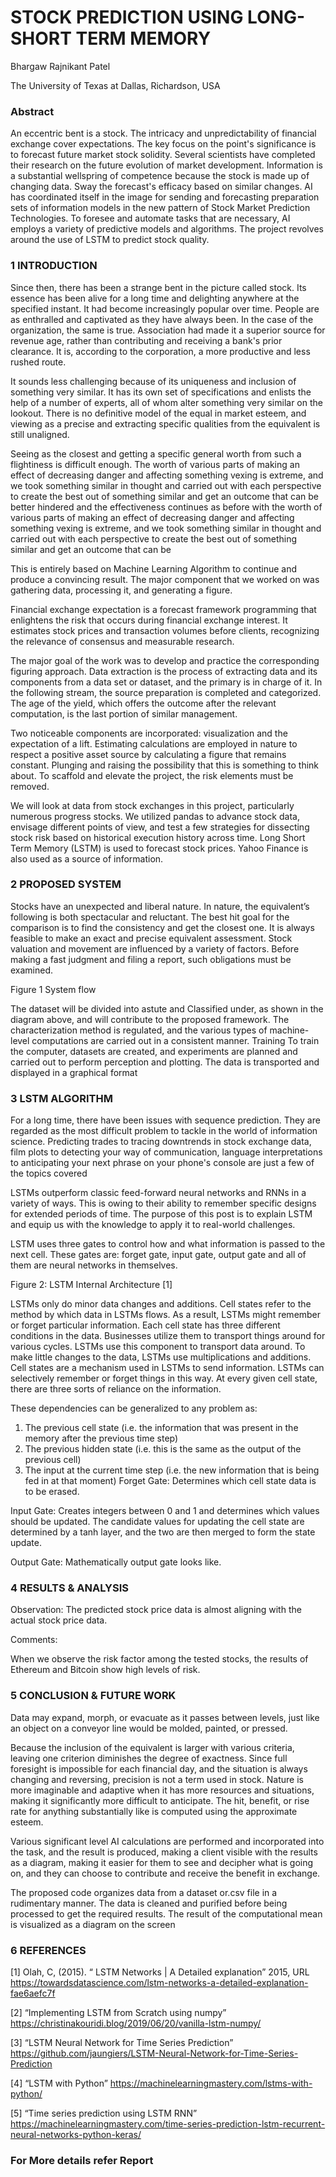 # STOCK PREDICTION USING LONG-SHORT TERM MEMORY

Bhargaw Rajnikant Patel

The University of Texas at Dallas, Richardson, USA

### Abstract
 An eccentric bent is a stock. The intricacy and unpredictability of financial exchange cover expectations. The key focus on the point's significance is to forecast future market stock solidity. Several scientists have completed their research on the future evolution of market development. Information
is a substantial wellspring of competence because the stock is made up of changing data. Sway the forecast's efficacy based on similar changes. AI has coordinated itself in the image for sending and forecasting preparation sets of information models in the new pattern of Stock Market Prediction Technologies. To foresee and automate tasks that are necessary, AI employs a variety of predictive models and algorithms. The project revolves around the use of LSTM to predict stock quality.

### 1 INTRODUCTION

Since then, there has been a strange bent in the picture called stock. Its essence has been alive for a long time and delighting anywhere at the
specified instant. It had become increasingly popular over time. People are as enthralled and captivated as they have always been. In the case of the organization, the same is true. Association had made it a superior source for revenue age, rather than contributing and receiving a bank's prior clearance. It is, according to the corporation, a more productive and less rushed route.

It sounds less challenging because of its uniqueness and inclusion of something very similar. It has its own set of specifications and enlists the help of a number of experts, all of whom alter something very similar on the lookout. There is no definitive model of the equal in market esteem, and viewing as a precise and extracting specific qualities from the equivalent is still unaligned.

Seeing as the closest and getting a specific general worth from such a flightiness is difficult enough. The worth of various parts of making an effect of decreasing danger and affecting something vexing is extreme, and we took something similar in thought and carried out with each perspective to
create the best out of something similar and get an outcome that can be better hindered and the effectiveness continues as before with the worth of various parts of making an effect of decreasing danger and affecting something vexing is extreme, and we took something similar in thought and carried out with each perspective to create the best out of something similar and get an outcome that
can be

This is entirely based on Machine Learning Algorithm to continue and produce a convincing result. The major component that we worked on was gathering data, processing it, and generating a figure.

Financial exchange expectation is a forecast framework programming that enlightens the risk that occurs during financial exchange interest. It estimates stock prices and transaction volumes before clients, recognizing the relevance of consensus and measurable research.

The major goal of the work was to develop and practice the corresponding figuring approach. Data extraction is the process of extracting data and its components from a data set or dataset, and the primary is in charge of it. In the following stream, the source preparation is completed and categorized. The age of the yield, which offers the outcome after the relevant computation, is the last portion of similar management.

Two noticeable components are incorporated: visualization and the expectation of a lift. Estimating calculations are employed in nature to respect a positive asset source by calculating a figure that remains constant. Plunging and raising the possibility that this is something to think about. To scaffold and elevate the project, the risk elements must be removed.

We will look at data from stock exchanges in this project, particularly numerous progress stocks. We utilized pandas to advance stock data, envisage different points of view, and test a few strategies for dissecting stock risk based on historical execution history across time. Long Short Term Memory (LSTM) is used to forecast stock prices. Yahoo Finance is also used as a source of information.

### 2 PROPOSED SYSTEM

Stocks have an unexpected and liberal nature. In nature, the equivalent’s following is both spectacular and reluctant. The best hit goal for the comparison is to find the consistency and get the closest one. It is always feasible to make an exact and precise equivalent assessment. Stock valuation and movement are influenced by a variety of factors. Before making a fast judgment and filing a report, such obligations must be examined.

Figure 1 System flow

The dataset will be divided into astute and Classified under, as shown in the diagram above, and will contribute to the proposed framework. The characterization method is regulated, and the various types of machine-level computations are carried out in a consistent manner. Training To train the computer, datasets are created, and experiments are planned and carried out to perform perception and plotting. The data is transported and displayed in a graphical format

### 3 LSTM ALGORITHM

For a long time, there have been issues with sequence prediction. They are regarded as the most difficult problem to tackle in the world of information science. Predicting trades to tracing downtrends in stock exchange data, film plots to detecting your way of communication, language interpretations to anticipating your next phrase on your phone's console are just a few of the topics
covered

LSTMs outperform classic feed-forward neural networks and RNNs in a variety of ways. This is owing to their ability to remember specific designs for extended periods of time. The purpose of this post is to explain LSTM and equip us with the knowledge to apply it to real-world challenges.

LSTM uses three gates to control how and what information is passed to the next cell. These gates are: forget gate, input gate, output gate and all of them are neural networks in themselves.

Figure 2: LSTM Internal Architecture [1]

LSTMs only do minor data changes and additions. Cell states refer to the method by which data in LSTMs flows. As a result, LSTMs might remember or forget particular information. Each cell state has three different conditions in the data. Businesses utilize them to transport things around for various cycles. LSTMs use this component to transport data around. To make little changes to the data, LSTMs use multiplications and additions. Cell states are a mechanism used in LSTMs to send information. LSTMs can selectively remember or forget things in this way. At every given cell state, there are three sorts of reliance on the information.

These dependencies can be generalized to any problem as:

1. The previous cell state (i.e. the information that was present in the memory after the previous time step)
2. The previous hidden state (i.e. this is the same as the output of the previous cell)
3. The input at the current time step (i.e. the new information that is being fed in at that moment)
Forget Gate: Determines which cell state data is to be erased.

Input Gate: Creates integers between 0 and 1 and determines which values should be updated. The candidate values for updating the cell state are determined by a tanh layer, and the two are then merged to form the state update.

Output Gate: Mathematically output gate looks
like.

### 4 RESULTS & ANALYSIS

Observation: The predicted stock price data is almost aligning with the actual stock price data.

Comments:

When we observe the risk factor among the tested stocks, the results of Ethereum and Bitcoin show high levels of risk.

### 5 CONCLUSION & FUTURE WORK

Data may expand, morph, or evacuate as it passes between levels, just like an object on a conveyor line would be molded, painted, or pressed.

Because the inclusion of the equivalent is larger with various criteria, leaving one criterion diminishes the degree of exactness. Since full foresight is impossible for each financial day, and the situation is always changing and reversing, precision is not a term used in stock. Nature is more imaginable and adaptive when it has more resources and situations, making it significantly more difficult to anticipate. The hit, benefit, or rise rate for anything substantially like is computed using the approximate esteem.

Various significant level AI calculations are performed and incorporated into the task, and the result is produced, making a client visible with the results as a diagram, making it easier for them to see and decipher what is going on, and they can choose to contribute and receive the benefit in exchange.

The proposed code organizes data from a dataset or.csv file in a rudimentary manner. The data is cleaned and purified before being processed to get the required results. The result of the computational mean is visualized as a diagram on the screen

### 6 REFERENCES

[1] Olah, C, (2015). “ LSTM Networks | A Detailed explanation” 2015, URL https://towardsdatascience.com/lstm-networks-a-detailed-explanation-fae6aefc7f

[2] “Implementing LSTM from Scratch using numpy” https://christinakouridi.blog/2019/06/20/vanilla-lstm-numpy/

[3] “LSTM Neural Network for Time Series Prediction” https://github.com/jaungiers/LSTM-Neural-Network-for-Time-Series-Prediction

[4] “LSTM with Python” https://machinelearningmastery.com/lstms-with-python/

[5] “Time series prediction using LSTM RNN” https://machinelearningmastery.com/time-series-prediction-lstm-recurrent-neural-networks-python-keras/

### For More details refer Report
